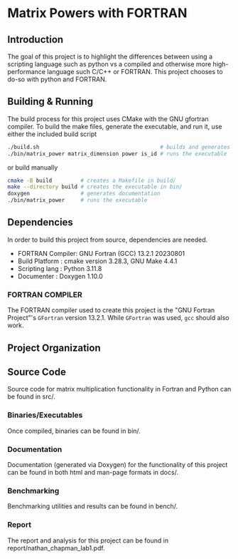 # Matrix Powers with FORTRAN

## Introduction

The goal of this project is to highlight the differences between using a
scripting language such as python vs a compiled and otherwise more high-performance
language such C/C++ or FORTRAN. This project chooses to do-so with python and FORTRAN.

## Building & Running
The build process for this project uses CMake with the GNU gfortran compiler.
To build the make files, generate the executable, and run it, use either the
included build script

```bash
./build.sh                                      # builds and generates the project
./bin/matrix_power matrix_dimension power is_id # runs the executable
```

or build manually

```bash
cmake -B build         # creates a Makefile in build/
make --directory build # creates the executable in bin/
doxygen                # generates documentation
./bin/matrix_power     # runs the executable
```

## Dependencies
In order to build this project from source, dependencies are needed.
- FORTRAN Compiler: GNU Fortran (GCC) 13.2.1 20230801
- Build Platform  : cmake version 3.28.3, GNU Make 4.4.1
- Scripting lang  : Python 3.11.8
- Documenter      : Doxygen 1.10.0 

### FORTRAN COMPILER
The FORTRAN compiler used to create this project is the "GNU Fortran Project"'s `GFortran` version 13.2.1.  While `GFortran` was used, `gcc` should also work.

## Project Organization

## Source Code
Source code for matrix multiplication functionality in Fortran and Python can be found in src/.

### Binaries/Executables
Once compiled, binaries can be found in bin/.

### Documentation
Documentation (generated via Doxygen) for the functionality of this project can be found in both html and man-page formats in docs/.

### Benchmarking
Benchmarking utilities and results can be found in bench/.

### Report
The report and analysis for this project can be found in report/nathan_chapman_lab1.pdf.
